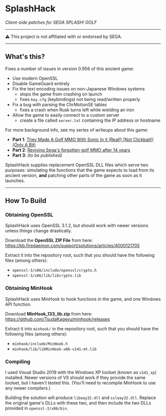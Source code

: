 # SplashHack

_Client-side patches for SEGA SPLASH! GOLF_

---

⚠ This project is not affiliated with or endorsed by SEGA.

---

## What's this?

Fixes a number of issues in version 0.956 of this ancient game:

- Use modern OpenSSL
- Disable GameGuard entirely
- Fix the text encoding issues on non-Japanese Windows systems
  - stops the game from crashing on launch
  - fixes `key.cfg` (keybindings) not being read/written properly
- Fix a bug with parsing the ChrMotionSE tables
  - fixes a crash when Rusk turns left while wielding an iron
- Allow the game to easily connect to a custom server
  - create a file called `server.txt` containing the IP address or hostname

For more background info, see my series of writeups about this game:

- **Part 1**: [They Made A Golf MMO With Sonic In it (Real!) (Not Clickbait!) (Only A Bit)](https://wuffs.org/blog/reviving-sega-splash-golf)
- **Part 2**: [Reviving Sega's forgotten golf MMO after 14 years](https://wuffs.org/blog/reviving-sega-splash-golf-part-2)
- **Part 3**: _(to be published)_

SplashHack supplies replacement OpenSSL DLL files which serve two purposes: simulating the functions that the game expects to load from its ancient version, **and** patching other parts of the game as soon as it launches.

---

## How To Build

### Obtaining OpenSSL

SplashHack uses OpenSSL 3.1.2, but should work with newer versions unless things change drastically.

Download the **OpenSSL ZIP File** from here: https://kb.firedaemon.com/support/solutions/articles/4000121705

Extract it into the repository root, such that you should have the following files (among others):

- `openssl-3/x86/include/openssl/crypto.h`
- `openssl-3/x86/lib/libcrypto.lib`

### Obtaining MinHook

SplashHack uses MinHook to hook functions in the game, and one Windows API function.

Download **MinHook_133_lib.zip** from here: https://github.com/TsudaKageyu/minhook/releases

Extract it into `minhook/` in the repository root, such that you should have the following files (among others):

- `minhook/include/MinHook.h`
- `minhook/lib/libMinHook-x86-v141-mt.lib`

### Compiling

I used Visual Studio 2019 with the Windows XP toolset (known as `v141_xp`) installed. Newer versions of VS should work if they provide the same toolset, but I haven't tested this. (You'll need to recompile MinHook to use any newer compilers.)

Building the solution will produce `libeay32.dll` and `ssleay32.dll`. Replace the original game's DLLs with these two, and then include the two DLLs provided in `openssl-3/x86/bin`.
